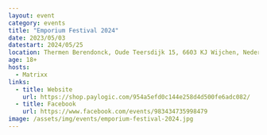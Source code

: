 ```yaml
---
layout: event
category: events
title: "Emporium Festival 2024"
date: 2023/05/03
datestart: 2024/05/25
location: Thermen Berendonck, Oude Teersdijk 15, 6603 KJ Wijchen, Nederland
age: 18+
hosts:
  - Matrixx
links:
  - title: Website
    url: https://shop.paylogic.com/954a5efd0c144e258d4d500fe6adc082/
  - title: Facebook
    url: https://www.facebook.com/events/983434735998479
image: /assets/img/events/emporium-festival-2024.jpg
---
```

